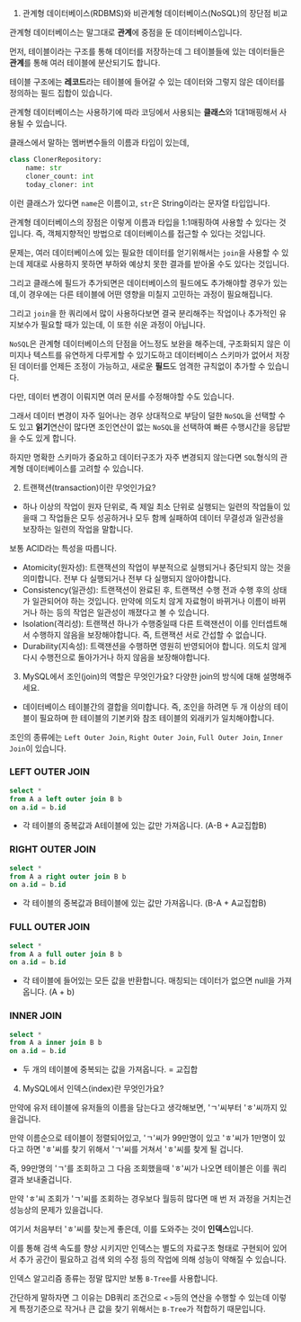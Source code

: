 1. 관계형 데이터베이스(RDBMS)와 비관계형 데이터베이스(NoSQL)의 장단점 비교

관계형 데이터베이스는 말그대로 **관계**에 중점을 둔 데이터베이스입니다.

먼저, 테이블이라는 구조를 통해 데이터를 저장하는데 그 테이블들에 있는 데이터들은 **관계**를 통해 여러 테이블에 분산되기도 합니다.

테이블 구조에는 **레코드**라는 테이블에 들어갈 수 있는 데이터와 그렇지 않은 데이터를 정의하는 필드 집합이 있습니다.

관계형 데이터베이스는 사용하기에 따라 코딩에서 사용되는 **클래스**와 1대1매핑해서 사용될 수 있습니다.

클래스에서 말하는 멤버변수들의 이름과 타입이 있는데,

```python
class ClonerRepository:
    name: str
    cloner_count: int
    today_cloner: int
```

이런 클래스가 있다면 `name`은 이름이고, `str`은 String이라는 문자열 타입입니다.

관계형 데이터베이스의 장점은 이렇게 이름과 타입을 1:1매핑하여 사용할 수 있다는 것입니다. 즉, 객체지향적인 방법으로 데이터베이스를 접근할 수 있다는 것입니다.

문제는, 여러 데이터베이스에 있는 필요한 데이터를 얻기위해서는 `join`을 사용할 수 있는데 제대로 사용하지 못하면 부하와 예상치 못한 결과를 받아올 수도 있다는 것입니다.

그리고 클래스에 필드가 추가되면은 데이터베이스의 필드에도 추가해야할 경우가 있는데,이 경우에는 다른 테이블에 어떤 영향을 미칠지 고민하는 과정이 필요해집니다.

그리고 `join`을 한 쿼리에서 많이 사용하다보면 결국 분리해주는 작업이나 추가적인 유지보수가 필요할 때가 있는데, 이 또한 쉬운 과정이 아닙니다. 

`NoSQL`은 관계형 데이터베이스의 단점을 어느정도 보완을 해주는데, 구조화되지 않은 이미지나 텍스트를 유연하게 다루게할 수 있기도하고 데이터베이스 스키마가 없어서 저장된 데이터를 언제든 조정이 가능하고, 새로운 **필드**도 엄격한 규칙없이 추가할 수 있습니다. 

다만, 데이터 변경이 이뤄지면 여러 문서를 수정해야할 수도 있습니다.

그래서 데이터 변경이 자주 일어나는 경우 상대적으로 부담이 덜한 `NoSQL`을 선택할 수도 있고 **읽기**연산이 많다면 조인연산이 없는 `NoSQL`을 선택하여 빠른 수행시간을 응답받을 수도 있게 합니다.

하지만 명확한 스키마가 중요하고 데이터구조가 자주 변경되지 않는다면 `SQL`형식의 관계형 데이터베이스를 고려할 수 있습니다.



2. 트랜잭션(transaction)이란 무엇인가요?

- 하나 이상의 작업이 원자 단위로, 즉 제일 최소 단위로 실행되는 일련의 작업들이 있을때 그 작업들은 모두 성공하거나 모두 함께 실패하여 데이터 무결성과 일관성을 보장하는 일련의 작업을 말합니다.

보통 ACID라는 특성을 따릅니다.

- Atomicity(원자성): 트랜잭션의 작업이 부분적으로 실행되거나 중단되지 않는 것을 의미합니다. 전부 다 실행되거나 전부 다 실행되지 않아야합니다.
- Consistency(일관성): 트랜잭션이 완료된 후, 트랜잭션 수행 전과 수행 후의 상태가 일관되어야 하는 것입니다. 만약에 의도치 않게 자료형이 바뀌거나 이름이 바뀌거나 하는 등의 작업은 일관성이 깨졌다고 볼 수 있습니다.
- Isolation(격리성): 트랜잭션 하나가 수행중일때 다른 트랙잰션이 이를 인터셉트해서 수행하지 않음을 보장해야합니다. 즉, 트랜잭션 서로 간섭할 수 없습니다.
- Durability(지속성): 트랙잰션을 수행하면 영원히 반영되어야 합니다. 의도치 않게 다시 수행전으로 돌아가거나 하지 않음을 보장해야합니다.


3. MySQL에서 조인(join)의 역할은 무엇인가요? 다양한 join의 방식에 대해 설명해주세요.

- 데이터베이스 테이블간의 결합을 의미합니다. 즉, 조인을 하려면 두 개 이상의 테이블이 필요하며 한 테이블의 기본키와 참조 테이블의 외래키가 일치해야합니다.

조인의 종류에는 `Left Outer Join`, `Right Outer Join`, `Full Outer Join`, `Inner Join`이 있습니다.

### LEFT OUTER JOIN

```SQL
select *
from A a left outer join B b
on a.id = b.id
```

- 각 테이블의 중복값과 A테이블에 있는 값만 가져옵니다. (A-B + A교집합B)

### RIGHT OUTER JOIN

```SQL
select *
from A a right outer join B b
on a.id = b.id
```

- 각 테이블의 중복값과 B테이블에 있는 값만 가져옵니다. (B-A + A교집합B)

### FULL OUTER JOIN

```SQL
select *
from A a full outer join B b
on a.id = b.id
```

- 각 테이블에 들어있는 모든 값을 반환합니다. 매칭되는 데이터가 없으면 null을 가져옵니다. (A + b)

### INNER JOIN

```SQL
select *
from A a inner join B b
on a.id = b.id
```

- 두 개의 테이블에 중복되는 값을 가져옵니다. = 교집합


4. MySQL에서 인덱스(index)란 무엇인가요?

만약에 유저 테이블에 유저들의 이름을 담는다고 생각해보면, 'ㄱ'씨부터 'ㅎ'씨까지 있을겁니다.

만약 이름순으로 테이블이 정렬되어있고, 'ㄱ'씨가 99만명이 있고 'ㅎ'씨가 1만명이 있다고 하면 'ㅎ'씨를 찾기 위해서 'ㄱ'씨를 거쳐서 'ㅎ'씨를 찾게 될 겁니다.

즉, 99만명의 'ㄱ'를 조회하고 그 다음 조회했을때 'ㅎ'씨가 나오면 테이블은 이를 쿼리 결과 보내줄겁니다.

만약 'ㅎ'씨 조회가 'ㄱ'씨를 조회하는 경우보다 월등히 많다면 매 번 저 과정을 거치는건 성능상의 문제가 있을겁니다.

여기서 처음부터 'ㅎ'씨를 찾는게 좋은데, 이를 도와주는 것이 **인덱스**입니다.

이를 통해 검색 속도를 향상 시키지만 인덱스는 별도의 자료구조 형태로 구현되어 있어서 추가 공간이 필요하고 검색 외의 수정 등의 작업에 의해 성능이 약해질 수 있습니다.

인덱스 알고리즘 종류는 정말 많지만 보통 `B-Tree`를 사용합니다.

간단하게 말하자면 그 이유는 DB쿼리 조건으로 `<` `>`등의 연산을 수행할 수 있는데 이렇게 특정기준으로 작거나 큰 값을 찾기 위해서는 `B-Tree`가 적합하기 때문입니다.


